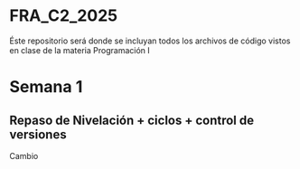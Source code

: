 # FRA_C2_2025
Éste repositorio será donde se incluyan todos los archivos de código vistos en clase de la materia Programación I

# Semana 1
## Repaso de Nivelación + ciclos + control de versiones

Cambio

